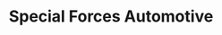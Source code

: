 ---
title: "Special Forces Automotive"
url: /south-daytona/special-forces-automotive/
shop: car parts
---